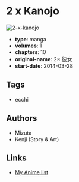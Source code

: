 # 2 x Kanojo

![2-x-kanojo](https://cdn.myanimelist.net/images/manga/3/136487.jpg)

-   **type**: manga
-   **volumes**: 1
-   **chapters**: 10
-   **original-name**: 2× 彼女
-   **start-date**: 2014-03-28

## Tags

-   ecchi

## Authors

-   Mizuta
-   Kenji (Story & Art)

## Links

-   [My Anime list](https://myanimelist.net/manga/78925/2_x_Kanojo)
